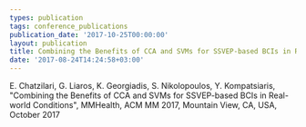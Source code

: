 ```yaml
---
types: publication
tags: conference_publications
publication_date: '2017-10-25T00:00:00'
layout: publication
title: Combining the Benefits of CCA and SVMs for SSVEP-based BCIs in Real-world Conditions
date: '2017-08-24T14:24:58+03:00'
---
```

<p>E. Chatzilari, G. Liaros, K. Georgiadis, S. Nikolopoulos, Y. Kompatsiaris, "Combining the Benefits of CCA and SVMs for SSVEP-based BCIs in Real-world Conditions", MMHealth, ACM MM 2017, Mountain View, CA, USA, October 2017</p>

